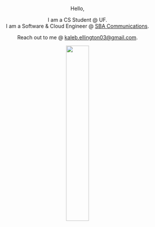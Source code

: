 <div align="center">

  Hello, 


  I am a CS Student @ UF.\
  I am a Software & Cloud Engineer @ [SBA Communications](https://sbasite.com/English/overview/default.aspx).

  
  Reach out to me @ [kaleb.ellington03@gmail.com](mailto:kaleb.ellington33@gmail.com).
</div>


<div align="center">
  <img src="https://github-readme-stats.vercel.app/api/top-langs/?username=KalebE36&size_weight=0.3&count_weight=0.7&theme=vue-dark&show_icons=true&hide_border=true&layout=compact" style="width: 35%;">
</div>

